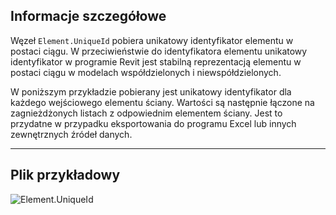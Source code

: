 ## Informacje szczegółowe
Węzeł `Element.UniqueId` pobiera unikatowy identyfikator elementu w postaci ciągu. W przeciwieństwie do identyfikatora elementu unikatowy identyfikator w programie Revit jest stabilną reprezentacją elementu w postaci ciągu w modelach współdzielonych i niewspółdzielonych.

W poniższym przykładzie pobierany jest unikatowy identyfikator dla każdego wejściowego elementu ściany. Wartości są następnie łączone na zagnieżdżonych listach z odpowiednim elementem ściany. Jest to przydatne w przypadku eksportowania do programu Excel lub innych zewnętrznych źródeł danych.
___
## Plik przykładowy

![Element.UniqueId](./Revit.Elements.Element.UniqueId_img.jpg)
